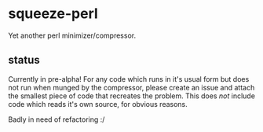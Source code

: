squeeze-perl
============

Yet another perl minimizer/compressor.

status
------
Currently in pre-alpha!
For any code which runs in it's usual form but does not run when munged by the compressor, please create an issue and attach the smallest piece of code that recreates the problem.
This does *not* include code which reads it's own source, for obvious reasons.

Badly in need of refactoring :/